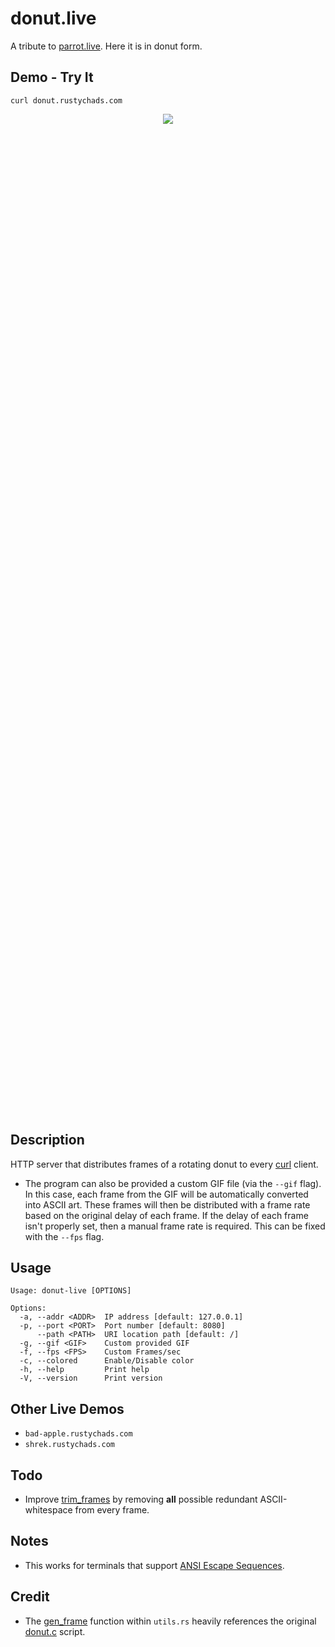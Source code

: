 # donut.live

A tribute to [parrot.live](https://github.com/hugomd/parrot.live). Here it is in donut form.

## Demo - Try It
```
curl donut.rustychads.com
```

<div align="center" style="height: 40vh">
  <img src="https://media4.giphy.com/media/v1.Y2lkPTc5MGI3NjExaWZvZm1kZ3dia2hjdXQwajU0eTBsM3g3NGJzMTdzMnJ2Y2hlZjJueSZlcD12MV9pbnRlcm5hbF9naWZfYnlfaWQmY3Q9Zw/PCZgwB0fEhRzcbNH6Z/source.gif"/>
</div>

## Description
HTTP server that distributes frames of a rotating donut to every [curl](https://en.wikipedia.org/wiki/CURL) client.
- The program can also be provided a custom GIF file (via the `--gif` flag). In this case, each frame from the GIF will be automatically converted into ASCII art. These frames will then be distributed with a frame rate based on the original delay of each frame. If the delay of each frame isn't properly set, then a manual frame rate is required. This can be fixed with the `--fps` flag.

## Usage
```
Usage: donut-live [OPTIONS]

Options:
  -a, --addr <ADDR>  IP address [default: 127.0.0.1]      
  -p, --port <PORT>  Port number [default: 8080]
      --path <PATH>  URI location path [default: /]       
  -g, --gif <GIF>    Custom provided GIF
  -f, --fps <FPS>    Custom Frames/sec
  -c, --colored      Enable/Disable color
  -h, --help         Print help
  -V, --version      Print version
```

## Other Live Demos
- `bad-apple.rustychads.com`
- `shrek.rustychads.com`

## Todo
+ Improve [trim_frames](https://github.com/splurf/donut.live/blob/f9088db49174021386691a2b1289812926432dda/src/base/utils.rs#L83) by removing **all** possible redundant ASCII-whitespace from every frame.

## Notes
+ This works for terminals that support [ANSI Escape Sequences](https://en.wikipedia.org/wiki/ANSI_escape_code).

## Credit
+ The [gen_frame](https://github.com/splurf/donut.live/blob/f9088db49174021386691a2b1289812926432dda/src/base/utils.rs#L12) function within `utils.rs` heavily references the original [donut.c](https://www.a1k0n.net/2011/07/20/donut-math.html) script.

